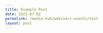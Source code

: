 ```yaml
---
title: Example Post
date: 2021-07-02
permalink: /media-hub/webinars-events/test
layout: post
---
```

